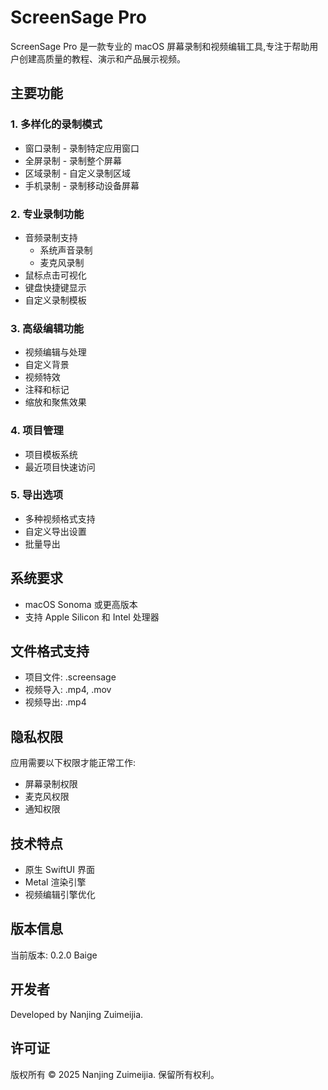 # ScreenSage Pro

ScreenSage Pro 是一款专业的 macOS 屏幕录制和视频编辑工具,专注于帮助用户创建高质量的教程、演示和产品展示视频。

## 主要功能

### 1. 多样化的录制模式
- 窗口录制 - 录制特定应用窗口
- 全屏录制 - 录制整个屏幕
- 区域录制 - 自定义录制区域
- 手机录制 - 录制移动设备屏幕

### 2. 专业录制功能
- 音频录制支持
  - 系统声音录制
  - 麦克风录制
- 鼠标点击可视化
- 键盘快捷键显示
- 自定义录制模板

### 3. 高级编辑功能
- 视频编辑与处理
- 自定义背景
- 视频特效
- 注释和标记
- 缩放和聚焦效果

### 4. 项目管理
- 项目模板系统
- 最近项目快速访问

### 5. 导出选项
- 多种视频格式支持
- 自定义导出设置
- 批量导出

## 系统要求
- macOS Sonoma 或更高版本
- 支持 Apple Silicon 和 Intel 处理器

## 文件格式支持
- 项目文件: .screensage
- 视频导入: .mp4, .mov
- 视频导出: .mp4

## 隐私权限
应用需要以下权限才能正常工作:
- 屏幕录制权限
- 麦克风权限
- 通知权限

## 技术特点
- 原生 SwiftUI 界面
- Metal 渲染引擎
- 视频编辑引擎优化

## 版本信息
当前版本: 0.2.0 Baige

## 开发者
Developed by Nanjing Zuimeijia.

## 许可证
版权所有 © 2025 Nanjing Zuimeijia. 保留所有权利。
